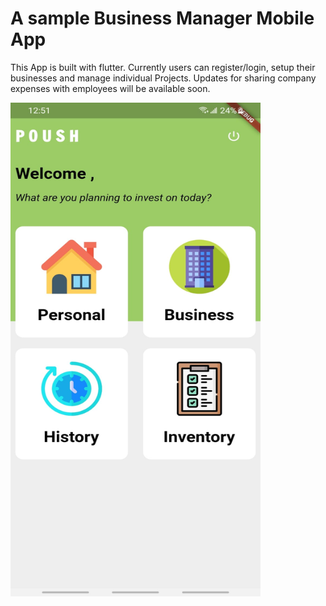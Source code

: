 # A sample Business Manager Mobile App

This App is built with flutter.  Currently users can register/login, setup their businesses and manage individual Projects.
Updates for sharing company expenses with employees will be available soon.

<img src="https://github.com/badrit-3017/Business_Manager_Mobile_App/blob/master/assets/HomePage.jpeg" width="400" height="790" />


